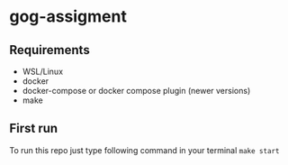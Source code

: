 # gog-assigment

## Requirements

- WSL/Linux
- docker
- docker-compose or docker compose plugin (newer versions)
- make

## First run

To run this repo just type following command in your terminal `make start`
